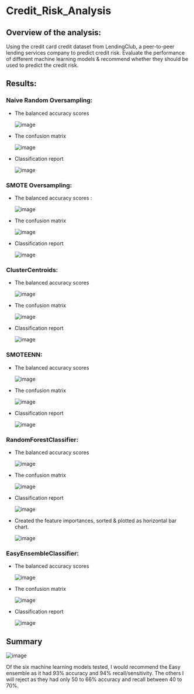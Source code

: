 # Credit_Risk_Analysis

## Overview of the analysis:
Using the credit card credit dataset from LendingClub, a peer-to-peer lending services company to predict credit risk. Evaluate the performance of different machine  learning models & recommend  whether they should be used to predict the credit risk.

## Results:

### Naive Random Oversampling:

* The balanced accuracy scores

    ![image](./IMAGES/ros_accuracy.PNG)
    
* The confusion matrix
 
    ![image](./IMAGES/ros_confusionMatrix.PNG)
    
* Classification report
 
    ![image](./IMAGES/ros_classificationreport.PNG)

### SMOTE Oversampling:

* The balanced accuracy scores :
 
    ![image](./IMAGES/smote_accuracy.PNG)

* The confusion matrix
 
    ![image](./IMAGES/smote_confusionmatrix.PNG)

* Classification report
 
    ![image](./IMAGES/smote_classificationreport.PNG)



### ClusterCentroids:

* The balanced accuracy scores

    ![image](./IMAGES/cc_accuracy.PNG)
    
* The confusion matrix
 
    ![image](./IMAGES/cc_confusionMatrix.PNG)

* Classification report

    ![image](./IMAGES/cc_classificationreport.PNG)
    
### SMOTEENN:

* The balanced accuracy scores

    ![image](./IMAGES/smoteenn_accuracy.PNG)
    
* The confusion matrix

    ![image](./IMAGES/smoteenn_confusionMatrix.PNG)
    
* Classification report

    ![image](./IMAGES/smote_classificationreport.PNG)

### RandomForestClassifier:

* The balanced accuracy scores
    
    ![image](./IMAGES/rf_accuracy.PNG)

* The confusion matrix
    
    ![image](./IMAGES/RF_confusionMatrix.PNG)

* Classification report
   
   ![image](./IMAGES/RF_classification_report.PNG)

* Created the feature importances, sorted  & plotted as horizontal bar chart.

    ![image](./IMAGES/RF_feature.PNG)

### EasyEnsembleClassifier:

* The balanced accuracy scores
    
    ![image](./IMAGES/eec_accuracy.PNG)

* The confusion matrix
    
    ![image](./IMAGES/eec_confusion_matrix.PNG)

* Classification report
   
   ![image](./IMAGES/eec_classification_report.PNG)

## Summary

![image](./IMAGES/summary.PNG)

Of the six machine learning models tested, I would recommend the Easy ensemble as it had 93% accuracy and 94% recall/sensitivity. The others I will reject as they had only 50 to 66% accuracy and recall between 40 to 70%.
